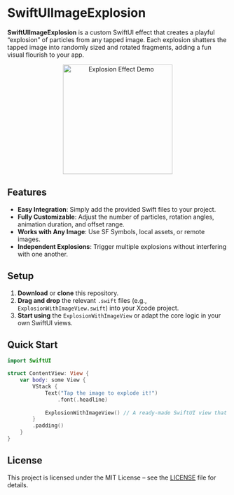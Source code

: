 # SwiftUIImageExplosion

**SwiftUIImageExplosion** is a custom SwiftUI effect that creates a playful “explosion” of particles from any tapped image. Each explosion shatters the tapped image into randomly sized and rotated fragments, adding a fun visual flourish to your app.

<p align="center">
  <img src="https://github.com/user-attachments/assets/7e3de837-f0b0-4305-89c7-f1032af1271c" alt="Explosion Effect Demo" width="250">
</p>


## Features
- **Easy Integration**: Simply add the provided Swift files to your project.
- **Fully Customizable**: Adjust the number of particles, rotation angles, animation duration, and offset range.
- **Works with Any Image**: Use SF Symbols, local assets, or remote images.
- **Independent Explosions**: Trigger multiple explosions without interfering with one another.

## Setup
1. **Download** or **clone** this repository.
2. **Drag and drop** the relevant `.swift` files (e.g., `ExplosionWithImageView.swift`) into your Xcode project.
4. **Start using** the `ExplosionWithImageView` or adapt the core logic in your own SwiftUI views.

## Quick Start

```swift
import SwiftUI

struct ContentView: View {
    var body: some View {
        VStack {
            Text("Tap the image to explode it!")
                .font(.headline)
            
            ExplosionWithImageView() // A ready-made SwiftUI view that displays the effect
        }
        .padding()
    }
}
```

## License
This project is licensed under the MIT License – see the [LICENSE](./LICENSE) file for details.
